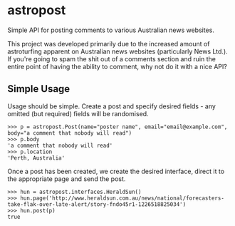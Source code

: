 astropost
=========

Simple API for posting comments to various Australian news websites.

This project was developed primarily due to the increased amount of astroturfing apparent on Australian news websites
(particularly News Ltd.). If you're going to spam the shit out of a comments section and ruin the entire point of
having the ability to comment, why not do it with a nice API?

Simple Usage
------------

Usage should be simple. Create a post and specify desired fields - any omitted (but required) fields will be randomised.

    >>> p = astropost.Post(name="poster name", email="email@example.com", body="a comment that nobody will read")
    >>> p.body
    'a comment that nobody will read'
    >>> p.location
    'Perth, Australia'

Once a post has been created, we create the desired interface, direct it to the appropriate page and send the post.

    >>> hun = astropost.interfaces.HeraldSun()
    >>> hun.page('http://www.heraldsun.com.au/news/national/forecasters-take-flak-over-late-alert/story-fndo45r1-1226518825034')
    >>> hun.post(p)
    true